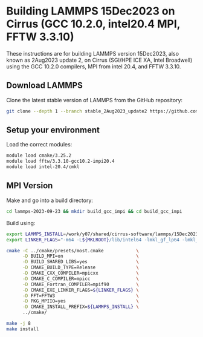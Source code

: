 Building LAMMPS 15Dec2023 on Cirrus (GCC 10.2.0, intel20.4 MPI, FFTW 3.3.10)
============================================================================

These instructions are for building LAMMPS version 15Dec2023, also known as 2Aug2023 update 2,
on Cirrus (SGI/HPE ICE XA, Intel Broadwell)
using the GCC 10.2.0 compilers, MPI from intel 20.4, and FFTW 3.3.10.

Download LAMMPS
---------------

Clone the latest stable version of LAMMPS from the GitHub repository:

```bash
git clone --depth 1 --branch stable_2Aug2023_update2 https://github.com/lammps/lammps.git lammps-2023-12-15
```

Setup your environment
----------------------

Load the correct modules:

```bash
module load cmake/3.25.2
module load fftw/3.3.10-gcc10.2-impi20.4
module load intel-20.4/cmkl
```

MPI Version
-----------

Make and go into a build directory:

```bash
cd lammps-2023-09-23 && mkdir build_gcc_impi && cd build_gcc_impi
```

Build using:

```bash
export LAMMPS_INSTALL=/work/y07/shared/cirrus-software/lammps/15Dec2023_gcc10.2_impi20.4
export LINKER_FLAGS="-m64 -L${MKLROOT}/lib/intel64 -lmkl_gf_lp64 -lmkl_gnu_thread -lmkl_core -lgomp -lpthread -lm -ldl "

cmake -C ../cmake/presets/most.cmake            \
      -D BUILD_MPI=on                           \
      -D BUILD_SHARED_LIBS=yes                  \
      -D CMAKE_BUILD_TYPE=Release               \
      -D CMAKE_CXX_COMPILER=mpicxx              \
      -D CMAKE_C_COMPILER=mpicc                 \
      -D CMAKE_Fortran_COMPILER=mpif90          \
      -D CMAKE_EXE_LINKER_FLAGS=${LINKER_FLAGS} \
      -D FFT=FFTW3                              \
      -D PKG_MPIIO=yes                          \
      -D CMAKE_INSTALL_PREFIX=${LAMMPS_INSTALL} \
      ../cmake/

make -j 8
make install
```
